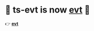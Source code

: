 # 🚀 __ts-evt__ is now [__evt__](https://www.npmjs.com/package/evt) 🚀 

👉 [__evt__](https://www.npmjs.com/package/evt)

